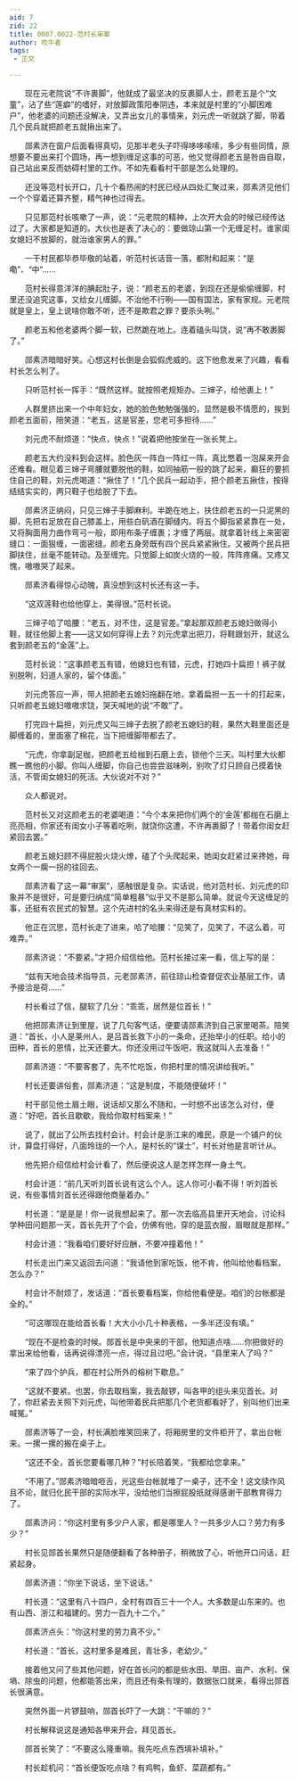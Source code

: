 ```yaml
---
aid: 7
zid: 22
title: 0007.0022-范村长审案
author: 吹牛者
tags: 
 - 正文

---
```




　　现在元老院说“不许裹脚”，他就成了最坚决的反裹脚人士，颜老五是个“文童”，沾了些“莲癖”的嗜好，对放脚政策阳奉阴违，本来就是村里的“小脚困难户”，他老婆的问题还没解决，又弄出女儿的事情来，刘元虎一听就跳了脚，带着几个民兵就把颜老五就揪出来了。

　　郧素济在窗户后面看得真切，见那半老头子吓得哆哆嗦嗦，多少有些同情，原想要不要出来打个圆场，再一想到缠足这事的可恶，他又觉得颜老五是咎由自取，自己站出来反而妨碍村里的工作。不如先看看村干部是怎么处理的。

　　还没等范村长开口，几十个看热闹的村民已经从四处汇聚过来，郧素济见他们一个个穿着还算齐整，精气神也过得去。

　　只见那范村长咳嗽了一声，说：“元老院的精神，上次开大会的时候已经传达过了。大家都是知道的。大伙也是表了决心的：要做琼山第一个无缠足村。谁家闺女媳妇不放脚的，就治谁家男人的罪。”

　　一干村民都毕恭毕敬的站着，听范村长话音一落，都附和起来：“是嘞”、“中”……

　　范村长得意洋洋的腆起肚子，说：“颜老五的老婆，到现在还是偷偷缠脚，村里还没追究这事，又给女儿缠脚。不治他不行咧――国有国法，家有家规。元老院就是皇上，皇上说啥你敢不听，还不是欺君之罪？要杀头咧。”

　　颜老五和他老婆两个脚一软，已然跪在地上。连着磕头叫饶，说“再不敢裹脚了。”

　　郧素济暗暗好笑。心想这村长倒是会狐假虎威的。这下他愈发来了兴趣，看看村长怎么判了。

　　只听范村长一挥手：“既然这样。就按照老规矩办。三婶子，给他裹上！”

　　人群里挤出来一个中年妇女，她的脸色勉勉强强的，显然是极不情愿的，挨到颜老五面前，陪笑道：“老五，这是官差，您老可多担待……”

　　刘元虎不耐烦道：“快点，快点！”说着把他按坐在一张长凳上。

　　颜老五大约没料到会这样。脸色灰一阵白一阵红一阵，真比憋着一泡屎来开会还难看。眼见着三婶子弯腰就要脱他的鞋，如同抽筋一般的跳了起来，癫狂的要抓住自己的鞋，刘元虎喝道：“揪住了！”几个民兵一起动手，把个颜老五揪住，按得结结实实的，两只鞋子也给脱了下去。

　　郧素济正纳闷，只见三婶子手脚麻利。半跪在地上，扶住颜老五的一只泥黑的脚，先把右足放在自己膝盖上，用些白矾酒在脚缝内。将五个脚指紧紧靠在一处，又将胸面用力曲作弯弓一般，即用布条子缠裹；才缠了两层。就拿着针线上来密密缝口：一面狠缠，一面密缝。颜老五身旁既有四个民兵紧紧揪住。又被两个民兵把脚扶住，丝毫不能转动。及至缠完。只觉脚上如炭火烧的一般，阵阵疼痛。又疼又愧，嗷嗷哭了起来。

　　郧素济看得惊心动魄，真没想到这村长还有这一手。

　　“这双莲鞋也给他穿上，美得很。”范村长说。

　　三婶子哈了哈腰：“老五，对不住，这是官差。”拿起那双颜老五媳妇做得小鞋，就往他脚上套――这又如何穿得上去？刘元虎拿出把刀，将鞋跟划开，就这么套到颜老五的“金莲”上。

　　范村长说：“这事颜老五有错，他媳妇也有错，元虎，打她四十扁担！裤子就别脱咧，妇道人家的，留个体面。”

　　刘元虎答应一声，带人把颜老五媳妇拖翻在地，拿着扁担一五一十的打起来，只听颜老五媳妇嗷嗷求饶，哭天喊地的说“不敢”了。

　　打完四十扁担，刘元虎又叫三婶子去脱了颜老五媳妇的鞋，果然大鞋里面还是脚缠着的，里面塞了棉花，当下把缠脚带都去了。

　　“元虎，你拿副足枷，把颜老五给枷到石磨上去，锁他个三天。叫村里大伙都瞧一瞧他的小脚。你叫人缠脚，你自己也尝尝滋味咧，别吹了灯只顾自己摸着快活，不管闺女媳妇的死活。大伙说对不对？”

　　众人都说对。

　　范村长又对这颜老五的老婆喝道：“今个本来把你们两个的‘金莲’都枷在石磨上亮亮相，你家还有闺女小子等着吃咧，就饶你这遭，不许再裹脚了！带着你闺女赶紧回去罢。”

　　颜老五媳妇顾不得屁股火烧火燎，磕了个头爬起来，她闺女赶紧过来搀她，母女两个一瘸一拐的往回去。

　　郧素济看了这一幕“审案”，感触很是复杂。实话说，他对范村长、刘元虎的印象并不是很好，可是要归纳成“简单粗暴”似乎又不是那么简单。就说今天这缠足的事，还挺有农民式的智慧。这个先进村的名头来得还是有真材实料的。

　　他正在沉思，范村长走了进来，哈了哈腰：“见笑了，见笑了，不这么着，可难弄。”

　　郧素济说：“不要紧。”才把介绍信给他。范村长接过来一看，信上写的是：

　　“兹有天地会技术指导员，元老郧素济，前往琼山检查督促农业基层工作，请予接洽是荷……”

　　村长看过了信，腿软了几分：“乖乖，居然是位首长！”

　　他把郧素济让到里屋，说了几句客气话，便要请郧素济到自己家里喝茶。陪笑道：“首长，小人是莱州人，是吕首长救下小的一条命，还抬举小的任职。给小的田种，首长的恩情，比天还要大。你还没用过午饭吧，我这就叫人去准备！”

　　郧素济道：“不要客套了，先不忙吃饭，你把村里的情况讲给我听。”

　　村长还要讲俗套，郧素济道：“这是制度，不能随便破坏！”

　　村干部见他土眉土眼，说话却又那么不随和，一时想不出该怎么对付，便道：“好吧，首长且歇歇，我给你取村档案来！”

　　说了，就出了公所去找村会计。村会计是浙江来的难民，原是一个铺户的伙计，算盘打得好，八面玲珑的一个人，是村长的“谋士”，村长对他是言听计从。

　　他先把介绍信给村会计看了，然后便说这人是怎样怎样一身土气。

　　村会计道：“前几天听刘首长说有这么个人。这人你可小看不得！听刘首长说，有些事情刘首长还得跟他商量着办。”

　　村长道：“是是是！你一说我想起来了。那一次去临高县里开天地会，讨论科学种田问题那一天，首长先开了个会，仿佛有他，穿的是蓝衣服，眉眼就是那样。”

　　村会计道：“我看咱们要好好应酬，不要冲撞着他！”

　　村长走出门来又返回去问道：“我请他到家吃饭，他不肯，他叫给他看档案，怎么办？”

　　村会计不耐烦了，发话道：“首长要看档案，你给他看便是。咱们的台帐都是全的。”

　　“可这哪现在能给首长看！大大小小几十种表格，一多半还没有填。”

　　“现在不是检查的时候。郧首长是中央来的干部，他知道点啥……你把做好的拿出来给他看，话再说得漂亮一点，得过且过吧。”会计说，“县里来人了吗？”

　　“来了四个护兵，都在村公所外的榕树下歇息。”

　　“这就不要紧。也罢，你去取档案，我去敲锣，叫各甲的组头来见首长。对了，你赶紧去关照下刘元虎，叫他带着民兵把那几个老货都看好了，别叫他们出来喊冤。”

　　郧素济等了一会，村长满脸堆笑回来了，将厢房里的文件柜开了，拿出台帐来。一摞一摞的搬在桌子上。

　　“这还不全，首长您要看哪几种？”村长陪着笑，“我都给您拿来。”

　　“不用了。”郧素济暗暗咂舌，光这些台帐就堆了一桌子，还不全！这文牍作风且不论，就归化民干部的实际水平，没给他们当擦屁股纸就得感谢干部教育得力了。

　　郧素济问：“你这村里有多少户人家，都是哪里人？一共多少人口？劳力有多少？”

　　村长见郧首长果然只是随便翻看了各种册子，稍微放了心，听他开口问话，赶紧起身。

　　郧素济道：“你坐下说话，坐下说话。”

　　村长道：“这里有八十四户，全村有四百三十一个人。大多数是山东来的。也有山西、浙江和福建的。劳力一百九十二个。”

　　郧素济点头：“你这村里的劳力真不少。”

　　村长道：“首长，这村里多是难民，青壮多，老幼少。”

　　接着他又问了些其他问题，好在首长问的都是些水田、旱田、亩产、水利、保墒、除虫的问题，他都能答出来，而且还有条有理的，数据张口就来，看得出郧首长很满意。

　　突然外面一片锣鼓响，郧首长吓了一大跳：“干嘛的？”

　　村长解释说这是通知各甲来开会，拜见首长。

　　郧首长笑了：“不要这么隆重嘛。我先吃点东西填补填补。”

　　村长趁机问：“首长便饭吃点啥？有鸡鸭，鱼虾、菜蔬都有。”


